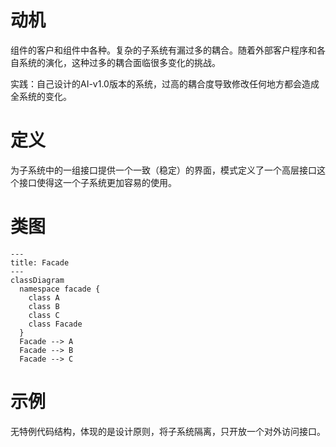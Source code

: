 # 动机

组件的客户和组件中各种。复杂的子系统有漏过多的耦合。随着外部客户程序和各自系统的演化，这种过多的耦合面临很多变化的挑战。

实践：自己设计的AI-v1.0版本的系统，过高的耦合度导致修改任何地方都会造成全系统的变化。

# 定义

为子系统中的一组接口提供一个一致（稳定）的界面，模式定义了一个高层接口这个接口使得这一个子系统更加容易的使用。

# 类图

```mermaid
---
title: Facade
---
classDiagram
  namespace facade {
    class A
    class B
    class C
    class Facade
  }
  Facade --> A
  Facade --> B
  Facade --> C
```


# 示例

无特例代码结构，体现的是设计原则，将子系统隔离，只开放一个对外访问接口。

